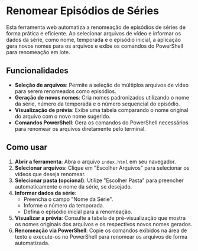 # Renomear Episódios de Séries

Esta ferramenta web automatiza a renomeação de episódios de séries de forma prática e eficiente. Ao selecionar arquivos de vídeo e informar os dados da série, como nome, temporada e o episódio inicial, a aplicação gera novos nomes para os arquivos e exibe os comandos do PowerShell para renomeação em lote.

## Funcionalidades

-   **Seleção de arquivos**: Permite a seleção de múltiplos arquivos de vídeo para serem renomeados como episódios.
-   **Geração de novos nomes**: Cria nomes padronizados utilizando o nome da série, número da temporada e o número sequencial do episódio.
-   **Visualização de prévia**: Exibe uma tabela comparando o nome original do arquivo com o novo nome sugerido.
-   **Comandos PowerShell**: Gera os comandos do PowerShell necessários para renomear os arquivos diretamente pelo terminal.

## Como usar

1. **Abrir a ferramenta**: Abra o arquivo `index.html` em seu navegador.
2. **Selecionar arquivos**: Clique em "Escolher Arquivos" para selecionar os vídeos que deseja renomear.
3. **Selecionar pasta (opcional)**: Utilize "Escolher Pasta" para preencher automaticamente o nome da série, se desejado.
4. **Informar dados da série**:
    - Preencha o campo "Nome da Série".
    - Informe o número da temporada.
    - Defina o episódio inicial para a renomeação.
5. **Visualizar a prévia**: Consulte a tabela de pré-visualização que mostra os nomes originais dos arquivos e os respectivos novos nomes gerados.
6. **Renomeação via PowerShell**: Copie os comandos exibidos na área de texto e execute-os no PowerShell para renomear os arquivos de forma automatizada.
